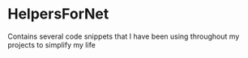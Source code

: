 # HelpersForNet
Contains several code snippets that I have been using throughout my projects to simplify my life
